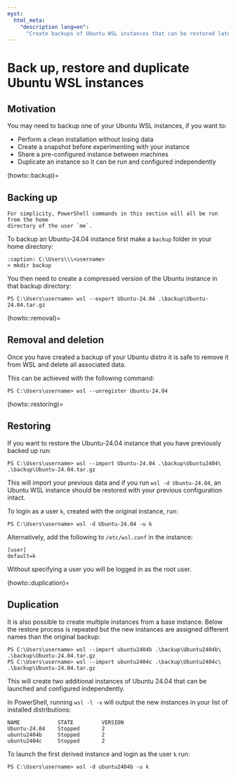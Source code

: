 ```yaml
---
myst:
  html_meta:
    "description lang=en":
      "Create backups of Ubuntu WSL instances that can be restored later or duplicated into unique instances."
---
```


# Back up, restore and duplicate Ubuntu WSL instances

## Motivation

You may need to backup one of your Ubuntu WSL instances, if you want to:

- Perform a clean installation without losing data
- Create a snapshot before experimenting with your instance
- Share a pre-configured instance between machines
- Duplicate an instance so it can be run and configured independently

(howto::backup)=
## Backing up

```{note}
For simplicity, PowerShell commands in this section will all be run from the home
directory of the user `me`.
```

To backup an Ubuntu-24.04 instance first make a `backup` folder in your home directory:

```text
:caption: C:\Users\\\<username>
> mkdir backup
```

You then need to create a compressed version of the Ubuntu instance in that backup directory:

```text
PS C:\Users\username> wsl --export Ubuntu-24.04 .\backup\Ubuntu-24.04.tar.gz
```

(howto::removal)=
## Removal and deletion

Once you have created a backup of your Ubuntu distro it is safe to
remove it from WSL and delete all associated data.

This can be achieved with the following command:

```text
PS C:\Users\username> wsl --unregister Ubuntu-24.04
```

(howto::restoring)=
## Restoring

If you want to restore the Ubuntu-24.04 instance that you have previously backed up run:

```text
PS C:\Users\username> wsl --import Ubuntu-24.04 .\backup\Ubuntu2404\ .\backup\Ubuntu-24.04.tar.gz
```

This will import your previous data and if you run `wsl -d Ubuntu-24.04`, an Ubuntu WSL instance
should be restored with your previous configuration intact.

To login as a user `k`, created with the original instance, run: 

```text
PS C:\Users\username> wsl -d Ubuntu-24.04 -u k
```

Alternatively, add the following to `/etc/wsl.conf` in the instance:

```text
[user]
default=k
```

Without specifying a user you will be logged in as the root user.

(howto::duplication)=
## Duplication

It is also possible to create multiple instances from a base instance.
Below the restore process is repeated but the new instances are assigned
different names than the original backup:

```text
PS C:\Users\username> wsl --import ubuntu2404b .\backup\Ubuntu2404b\ .\backup\Ubuntu-24.04.tar.gz
PS C:\Users\username> wsl --import ubuntu2404c .\backup\Ubuntu2404c\ .\backup\Ubuntu-24.04.tar.gz
```

This will create two additional instances of Ubuntu 24.04 that can be launched and configured independently.

In PowerShell, running `wsl -l -v` will output the new instances in your list of installed distributions:

```text
NAME            STATE         VERSION
Ubuntu-24.04    Stopped       2
ubuntu2404b     Stopped       2
ubuntu2404c     Stopped       2
```

To launch the first derived instance and login as the user `k` run:

```text
PS C:\Users\username> wsl -d ubuntu2404b -u k
```
